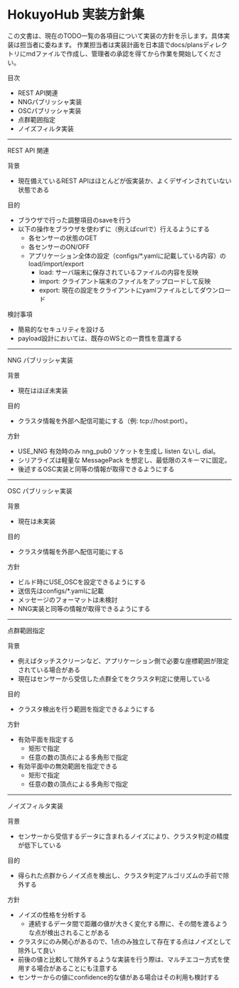# HokuyoHub 実装方針集

この文書は、現在のTODO一覧の各項目について実装の方針を示します。具体実装は担当者に委ねます。
作業担当者は実装計画を日本語でdocs/plansディレクトリにmdファイルで作成し、管理者の承認を得てから作業を開始してください。

目次
- REST API関連
- NNGパブリッシャ実装
- OSCパブリッシャ実装
- 点群範囲指定
- ノイズフィルタ実装

---

REST API 関連

背景
- 現在備えているREST APIはほとんどが仮実装か、よくデザインされていない状態である

目的
- ブラウザで行った調整項目のsaveを行う
- 以下の操作をブラウザを使わずに（例えばcurlで）行えるようにする
    - 各センサーの状態のGET
    - 各センサーのON/OFF
    - アプリケーション全体の設定（configs/*.yamlに記載している内容）のload/import/export
        - load: サーバ端末に保存されているファイルの内容を反映
        - import: クライアント端末のファイルをアップロードして反映
        - export: 現在の設定をクライアントにyamlファイルとしてダウンロード

検討事項
- 簡易的なセキュリティを設ける
- payload設計においては、既存のWSとの一貫性を意識する

---

NNG パブリッシャ実装

背景
- 現在はほぼ未実装

目的
- クラスタ情報を外部へ配信可能にする（例: tcp://host:port）。

方針
- USE_NNG 有効時のみ nng_pub0 ソケットを生成し listen ないし dial。
- シリアライズは軽量な MessagePack を想定し、最低限のスキーマに固定。
- 後述するOSC実装と同等の情報が取得できるようにする

---

OSC パブリッシャ実装

背景
- 現在は未実装

目的
- クラスタ情報を外部へ配信可能にする

方針
- ビルド時にUSE_OSCを設定できるようにする
- 送信先はconfigs/*.yamlに記載
- メッセージのフォーマットは未検討
- NNG実装と同等の情報が取得できるようにする

--- 

点群範囲指定

背景
- 例えばタッチスクリーンなど、アプリケーション側で必要な座標範囲が限定されている場合がある
- 現在はセンサーから受信した点群全てをクラスタ判定に使用している

目的
- クラスタ検出を行う範囲を指定できるようにする

方針
- 有効平面を指定する
    - 矩形で指定
    - 任意の数の頂点による多角形で指定
- 有効平面中の無効範囲を指定できる
    - 矩形で指定
    - 任意の数の頂点による多角形で指定

--- 

ノイズフィルタ実装

背景
- センサーから受信するデータに含まれるノイズにより、クラスタ判定の精度が低下している

目的
- 得られた点群からノイズ点を検出し、クラスタ判定アルゴリズムの手前で除外する

方針
- ノイズの性格を分析する
    - 連続するデータ間で距離の値が大きく変化する際に、その間を渡るような点が検出されることがある
- クラスタにのみ関心があるので、1点のみ独立して存在する点はノイズとして除外して良い
- 前後の値と比較して除外するような実装を行う際は、マルチエコー方式を使用する場合があることにも注意する
- センサーからの値にconfidence的な値がある場合はその利用も検討する

